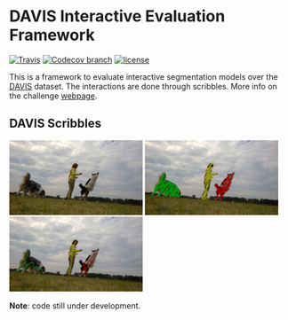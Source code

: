 # DAVIS Interactive Evaluation Framework


[![Travis](https://img.shields.io/travis/albertomontesg/davis-interactive.svg?style=for-the-badge)](https://travis-ci.org/albertomontesg/davis-interactive) [![Codecov branch](https://img.shields.io/codecov/c/github/albertomontesg/davis-interactive/master.svg?style=for-the-badge)](https://codecov.io/gh/albertomontesg/davis-interactive) [![license](https://img.shields.io/github/license/mashape/apistatus.svg?style=for-the-badge)](https://github.com/albertomontesg/davis-interactive/blob/master/LICENSE)

This is a framework to evaluate interactive segmentation models over the [DAVIS](http://davischallenge.org/index.html) dataset. 
The interactions are done through scribbles.
More info on the challenge [webpage](http://davischallenge.org/challenge2018/interactive.html).



## DAVIS Scribbles

<img src="docs/images/scribbles/dogs-jump-image.jpg" width="240"/> <img src="docs/images/scribbles/dogs-jump-scribble01.jpg" width="240"/> <img src="docs/images/scribbles/dogs-jump-scribble02.jpg" width="240"/>

**Note**: code still under development.
